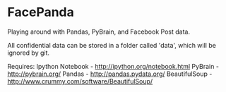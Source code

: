 # FacePanda
Playing around with Pandas, PyBrain, and Facebook Post data.

All confidential data can be stored in a folder called 'data', which will be ignored by git.

Requires:
Ipython Notebook - http://ipython.org/notebook.html
PyBrain - http://pybrain.org/
Pandas - http://pandas.pydata.org/
BeautifulSoup - http://www.crummy.com/software/BeautifulSoup/
